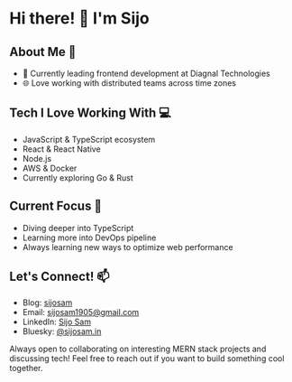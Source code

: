 # Hi there! 👋 I'm Sijo

## About Me 🚀
- 🎯 Currently leading frontend development at Diagnal Technologies
- 🌐 Love working with distributed teams across time zones

## Tech I Love Working With 💻
- JavaScript & TypeScript ecosystem
- React & React Native
- Node.js
- AWS & Docker
- Currently exploring Go & Rust

## Current Focus 🌱
- Diving deeper into TypeScript
- Learning more into DevOps pipeline 
- Always learning new ways to optimize web performance

## Let's Connect! 📫
- Blog: [sijosam](https://www.sijosam.in/)
- Email: sijosam1905@gmail.com
- LinkedIn: [Sijo Sam](https://www.linkedin.com/in/sijo-sam/)
- Bluesky: [@sijosam.in](https://bsky.app/profile/sijosam.in)

Always open to collaborating on interesting MERN stack projects and discussing tech! Feel free to reach out if you want to build something cool together.
